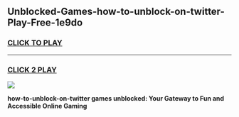 
## Unblocked-Games-how-to-unblock-on-twitter-Play-Free-1e9do
<h3>
<a href="https://premium76.site?title=how-to-unblock-on-twitter&ref=12A">CLICK TO PLAY</a></h3>
<hr>

<h3>
<a href="https://premium76.site?title=how-to-unblock-on-twitter&ref=12A">CLICK 2 PLAY</a>
  
</h3>

<a href="https://premium76.site?title=how-to-unblock-on-twitter&ref=12A"><img src="https://clearcache.store/games.png"></a>


**how-to-unblock-on-twitter games unblocked: Your Gateway to Fun and Accessible Online Gaming**
